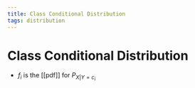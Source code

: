 ```yaml
---
title: Class Conditional Distribution
tags: distribution
---
```


# Class Conditional Distribution
- $f_{i}$ is the [[pdf]] for $P_{X|Y=c_{i}}$






































